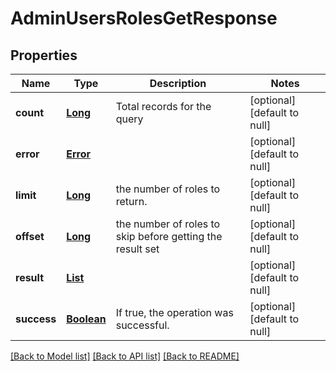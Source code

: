 # AdminUsersRolesGetResponse
## Properties

Name | Type | Description | Notes
------------ | ------------- | ------------- | -------------
**count** | [**Long**](long.md) | Total records for the query | [optional] [default to null]
**error** | [**Error**](Error.md) |  | [optional] [default to null]
**limit** | [**Long**](long.md) | the number of roles to return. | [optional] [default to null]
**offset** | [**Long**](long.md) | the number of roles to skip before getting the result set | [optional] [default to null]
**result** | [**List**](RoleDetail.md) |  | [optional] [default to null]
**success** | [**Boolean**](boolean.md) | If true, the operation was successful. | [optional] [default to null]

[[Back to Model list]](../README.md#documentation-for-models) [[Back to API list]](../README.md#documentation-for-api-endpoints) [[Back to README]](../README.md)

